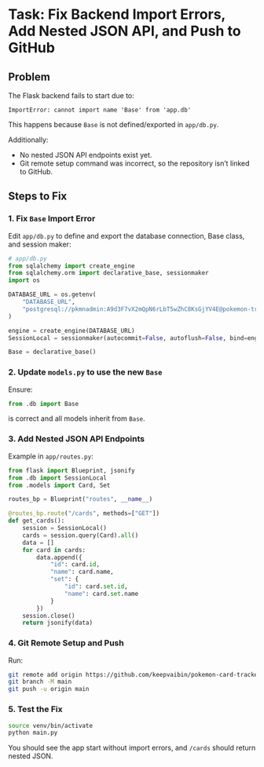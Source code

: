 # Task: Fix Backend Import Errors, Add Nested JSON API, and Push to GitHub

## Problem
The Flask backend fails to start due to:
```
ImportError: cannot import name 'Base' from 'app.db'
```
This happens because `Base` is not defined/exported in `app/db.py`.

Additionally:
- No nested JSON API endpoints exist yet.
- Git remote setup command was incorrect, so the repository isn’t linked to GitHub.

## Steps to Fix

### 1. Fix `Base` Import Error
Edit `app/db.py` to define and export the database connection, Base class, and session maker:

```python
# app/db.py
from sqlalchemy import create_engine
from sqlalchemy.orm import declarative_base, sessionmaker
import os

DATABASE_URL = os.getenv(
    "DATABASE_URL",
    "postgresql://pkmnadmin:A9d3F7vX2mQpN6rLbT5wZhC8KsGjYV4E@pokemon-tracker-db.postgres.database.azure.com:5432/card_db?sslmode=require"
)

engine = create_engine(DATABASE_URL)
SessionLocal = sessionmaker(autocommit=False, autoflush=False, bind=engine)

Base = declarative_base()
```

### 2. Update `models.py` to use the new `Base`
Ensure:
```python
from .db import Base
```
is correct and all models inherit from `Base`.

### 3. Add Nested JSON API Endpoints
Example in `app/routes.py`:
```python
from flask import Blueprint, jsonify
from .db import SessionLocal
from .models import Card, Set

routes_bp = Blueprint("routes", __name__)

@routes_bp.route("/cards", methods=["GET"])
def get_cards():
    session = SessionLocal()
    cards = session.query(Card).all()
    data = []
    for card in cards:
        data.append({
            "id": card.id,
            "name": card.name,
            "set": {
                "id": card.set.id,
                "name": card.set.name
            }
        })
    session.close()
    return jsonify(data)
```

### 4. Git Remote Setup and Push
Run:
```bash
git remote add origin https://github.com/keepvaibin/pokemon-card-tracker-backend.git
git branch -M main
git push -u origin main
```

### 5. Test the Fix
```bash
source venv/bin/activate
python main.py
```
You should see the app start without import errors, and `/cards` should return nested JSON.
